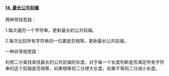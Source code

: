 #### [14. 最长公共前缀](https://leetcode-cn.com/problems/longest-common-prefix/)

两种常规思路：

1.每次遍历一个字符串，更新最长的公共前缀。

2.每次比较所有字符串同一位置是否相等。更新最长公共前缀。

一种非常规思路：

利用二分查找查找最长的公共前缀的长度，对于每一个长度判断是否满足所有字符串的这个前缀是否相等，如果相等则二分增大长度，如果不等则二分减小长度。

